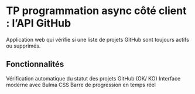 # TP programmation async côté client : l’API GitHub

Application web qui vérifie si une liste de projets GitHub sont toujours actifs ou supprimés.

## Fonctionnalités
Vérification automatique du statut des projets GitHub (OK/ KO)
Interface moderne avec Bulma CSS
Barre de progression en temps réel
